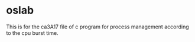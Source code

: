 # oslab
This is for the ca3A17 file of c program for process management according to the cpu burst time.
